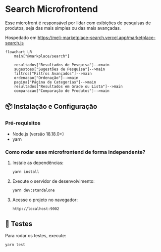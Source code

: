 # Search Microfrontend

Esse microfront é responsável por lidar com exibições de pesquisas de produtos, seja das mais simples ou das mais avançadas.

Hospedado em https://meli-marketplace-search.vercel.app/marketplace-search.js

```mermaid
flowchart LR
    main["@markplace/search"]

    resultados["Resultados de Pesquisa"]-->main
    sugestoes["Sugestões de Pesquisa"]-->main
    filtros["Filtros Avançados"]-->main
    ordenacao["Ordenação"]-->main
    pagina["Página de Categorias"]-->main
    resultados["Resultados em Grade ou Lista"]-->main
    comparacao["Comparação de Produtos"]-->main
```

## 📦 Instalação e Configuração

### Pré-requisitos

-   Node.js (versão 18.18.0+)
-   yarn

### Como rodar esse microfrontend de forma independente?

1. Instale as dependências:

    ```bash
    yarn install
    ```

2. Execute o servidor de desenvolvimento:

    ```bash
    yarn dev:standalone
    ```

3. Acesse o projeto no navegador:

    ```
    http://localhost:9002
    ```

## 🧪 Testes

Para rodar os testes, execute:

```bash
yarn test
```
